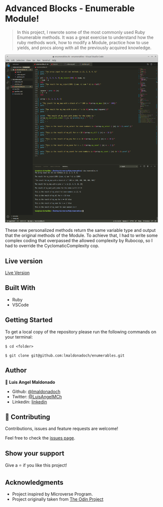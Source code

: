 # Advanced Blocks - Enumerable Module!

> In this project, I rewrote some of the most commonly used Ruby Enumerable methods. It was a great exercise to understand how the ruby methods work, how to modify a Module, practice how to use yields, and procs along with all the previously acquired knowledge.

![screenshot](images/screenshot1.png)

These new personalized methods return the same variable type and output that the original methods of the Module. To achieve that, I had to write some complex coding that overpassed the allowed complexity by Rubocop, so I had to override the CyclomaticComplexity cop.

## Live version

[Live Version](https://repl.it/@lmaldonadoch/Enumerable-methods)

## Built With

- Ruby
- VSCode

## Getting Started

To get a local copy of the repository please run the following commands on your terminal:

```
$ cd <folder>
```

```
$ git clone git@github.com:lmaldonadoch/enumerables.git
```

## Author

👤 **Luis Angel Maldonado**

- Github: [@lmaldonadoch](https://github.com/lmaldonadoch)
- Twitter: [@LuisAngelMCh](https://twitter.com/LuisAngelMCh)
- Linkedin: [linkedin](https://www.linkedin.com/in/luis-angel-maldonado-5b503a1a3/)

## 🤝 Contributing

Contributions, issues and feature requests are welcome!

Feel free to check the [issues page](https://github.com/lmaldonadoch/HTML-CSS-Capstone/issues).

## Show your support

Give a ⭐️ if you like this project!

## Acknowledgments

- Project inspired by Microverse Program.
- Project originally taken from [The Odin Project](https://www.theodinproject.com/courses/ruby-programming/lessons/bubble-sort)
